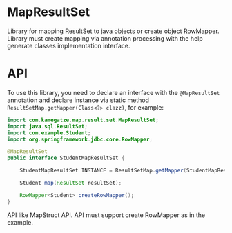 # MapResultSet
Library for mapping ResultSet to java objects or create object RowMapper. Library must create mapping via annotation processing with the help generate classes implementation interface.

# API

To use this library, you need to declare an interface with the `@MapResultSet` annotation and declare instance via static method `ResultSetMap.getMapper(Class<?> clazz)`, for example:
```java
import com.kamegatze.map.result.set.MapResultSet;
import java.sql.ResultSet;
import com.example.Student;
import org.springframework.jdbc.core.RowMapper;

@MapResultSet
public interface StudentMapResultSet {

    StudentMapResultSet INSTANCE = ResultSetMap.getMapper(StudentMapResultSet.class);

    Student map(ResultSet resultSet);

    RowMapper<Student> createRowMapper();
}
```

API like MapStruct API. API must support create RowMapper as in the example.